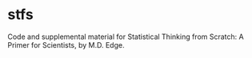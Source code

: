 # stfs
Code and supplemental material for Statistical Thinking from Scratch: A Primer for Scientists, by M.D. Edge.
